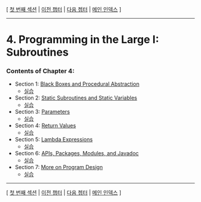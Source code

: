 [ [첫 번째 섹션](../ch04/lesson_4_1.md) | [이전 챕터](../ch03/index.md) | [다음 쳅터](../ch05/index.md) | [메인 인덱스](../index.md) ]

***

# 4. Programming in the Large I: Subroutines

### Contents of Chapter 4:

* Section 1: [Black Boxes and Procedural Abstraction](lesson_4_1.md)
  * [실습](lesson_4_1_examples.md)
* Section 2: [Static Subroutines and Static Variables](lesson_4_2.md)
  * [실습](lesson_4_2_examples.md)
* Section 3: [Parameters](lesson_4_3.md)
  * [실습](lesson_4_3_examples.md)
* Section 4: [Return Values](lesson_4_4.md)
  * [실습](lesson_4_4_examples.md)
* Section 5: [Lambda Expressions](lesson_4_5.md)
  * [실습](lesson_4_5_examples.md)
* Section 6: [APIs, Packages, Modules, and Javadoc](lesson_4_6.md)
  * [실습](lesson_4_6_examples.md)
* Section 7: [More on Program Design](lesson_4_7.md)
  * [실습](lesson_4_7_examples.md)

***

[ [첫 번째 섹션](../ch04/lesson_4_1.md) | [이전 챕터](../ch03/index.md) | [다음 쳅터](../ch05/index.md) | [메인 인덱스](../index.md) ]